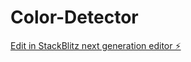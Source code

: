 # Color-Detector

[Edit in StackBlitz next generation editor ⚡️](https://stackblitz.com/~/github.com/dilaracakmakk/Color-Detector)